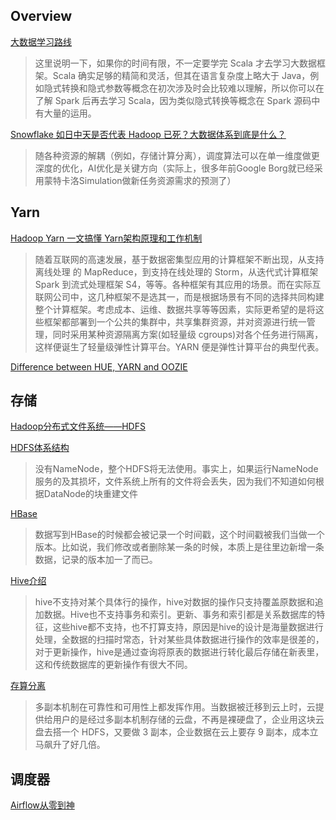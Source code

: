 ## Overview

[大数据学习路线](https://github.com/heibaiying/BigData-Notes/blob/master/notes/%E5%A4%A7%E6%95%B0%E6%8D%AE%E5%AD%A6%E4%B9%A0%E8%B7%AF%E7%BA%BF.md)
>这里说明一下，如果你的时间有限，不一定要学完 Scala 才去学习大数据框架。Scala 确实足够的精简和灵活，但其在语言复杂度上略大于 Java，例如隐式转换和隐式参数等概念在初次涉及时会比较难以理解，所以你可以在了解 Spark 后再去学习 Scala，因为类似隐式转换等概念在 Spark 源码中有大量的运用。

[Snowflake 如日中天是否代表 Hadoop 已死？大数据体系到底是什么？](https://zhuanlan.zhihu.com/p/396165293)
>随各种资源的解耦（例如，存储计算分离），调度算法可以在单一维度做更深度的优化，AI优化是关键方向（实际上，很多年前Google Borg就已经采用蒙特卡洛Simulation做新任务资源需求的预测了）

## Yarn

[Hadoop Yarn 一文搞懂 Yarn架构原理和工作机制 ](https://www.cnblogs.com/liangzilx/p/14837562.html)
>随着互联网的高速发展，基于数据密集型应用的计算框架不断出现，从支持离线处理 的 MapReduce，到支持在线处理的 Storm，从迭代式计算框架 Spark 到流式处理框架 S4，等等。各种框架有其应用的场景。而在实际互联网公司中，这几种框架不是选其一，而是根据场景有不同的选择共同构建整个计算框架。考虑成本、运维、数据共享等等因素，实际更希望的是将这些框架都部署到一个公共的集群中，共享集群资源，并对资源进行统一管理，同时采用某种资源隔离方案(如轻量级 cgroups)对各个任务进行隔离，这样便诞生了轻量级弹性计算平台。YARN 便是弹性计算平台的典型代表。

[Difference between HUE, YARN and OOZIE](https://stackoverflow.com/questions/34934606/what-is-the-difference-between-hue-yarn-and-oozie)

## 存储

[Hadoop分布式文件系统——HDFS](https://github.com/heibaiying/BigData-Notes/blob/master/notes/Hadoop-HDFS.md)

[HDFS体系结构](https://www.cnblogs.com/liangzilx/p/14851367.html)
>没有NameNode，整个HDFS将无法使用。事实上，如果运行NameNode服务的及其损坏，文件系统上所有的文件将会丢失，因为我们不知道如何根据DataNode的块重建文件

[HBase](https://zhuanlan.zhihu.com/p/145551967)
>数据写到HBase的时候都会被记录一个时间戳，这个时间戳被我们当做一个版本。比如说，我们修改或者删除某一条的时候，本质上是往里边新增一条数据，记录的版本加一了而已。

[Hive介绍](https://www.cnblogs.com/sharpxiajun/archive/2013/06/02/3114180.html)
>hive不支持对某个具体行的操作，hive对数据的操作只支持覆盖原数据和追加数据。Hive也不支持事务和索引。更新、事务和索引都是关系数据库的特征，这些hive都不支持，也不打算支持，原因是hive的设计是海量数据进行处理，全数据的扫描时常态，针对某些具体数据进行操作的效率是很差的，对于更新操作，hive是通过查询将原表的数据进行转化最后存储在新表里，这和传统数据库的更新操作有很大不同。

[存算分离](https://www.infoq.cn/article/4U8V7NRh31OTQYbkegIW)
>多副本机制在可靠性和可用性上都发挥作用。当数据被迁移到云上时，云提供给用户的是经过多副本机制存储的云盘，不再是裸硬盘了，企业用这块云盘去搭一个 HDFS，又要做 3 副本，企业数据在云上要存 9 副本，成本立马飙升了好几倍。

## 调度器

[Airflow从零到神](https://space.bilibili.com/370992549/favlist?fid=43276&ftype=collect&ctype=21)
